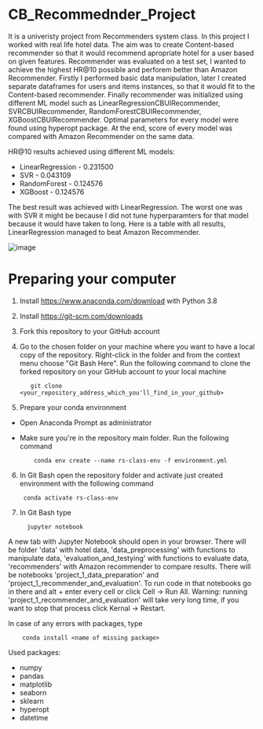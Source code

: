 # CB_Recommednder_Project

It is a univeristy project from Recommenders system class. In this project I worked with real life hotel data. The aim was to create Content-based recommender so that it would recommend apropriate hotel for a user based on given features. Recommender was evaluated on a test set, I wanted to achieve the highest HR@10 possible and perforem better than Amazon Recommender. Firstly I performed basic data manipulation, later I created separate dataframes for users and items instances, so that it would fit to the Content-based recommender. Finally recommender was initialized using different ML model such as LinearRegressionCBUIRecommender, SVRCBUIRecommender, RandomForestCBUIRecommender, XGBoostCBUIRecommender. Optimal parameters for every model were found using hyperopt package. At the end, score of every model was compared with Amazon Recommender on the same data.

HR@10 results achieved using different ML models:
- LinearRegression - 0.231500
- SVR - 0.043109
- RandomForest - 0.124576	
- XGBoost - 0.124576

The best result was achieved with LinearRegression. The worst one was with SVR it might be because I did not tune hyperparamters for that model because it would have taken to long. Here is a table with all results, LinearRegression managed to beat Amazon Recommender.

![image](https://user-images.githubusercontent.com/91895188/236181310-15b95f67-ff9e-48e5-8cb0-cfd89008db7b.png)


# Preparing your computer
1. Install https://www.anaconda.com/download with Python 3.8
2. Install https://git-scm.com/downloads
3. Fork this repository to your GitHub account
4. Go to the chosen folder on your machine where you want to have a local copy of the repository. Right-click in the folder and from the context menu choose "Git Bash Here". Run the following command to clone the forked repository on your GitHub account to your local machine

          git clone <your_repository_address_which_you'll_find_in_your_github>

5. Prepare your conda environment
- Open Anaconda Prompt as administrator
- Make sure you're in the repository main folder. Run the following command

          conda env create --name rs-class-env -f environment.yml
6. In Git Bash open the repository folder and activate just created environment with the following command

        conda activate rs-class-env
        
7. In Git Bash type

         jupyter notebook
         
A new tab with Jupyter Notebook should open in your browser. There will be folder 'data' with hotel data, 'data_preprocessing' with functions to manipulate data, 'evaluation_and_testying' with functions to evaluate data, 'recommenders' with Amazon recommender to compare results. There will be notebooks 'project_1_data_preparation' and 'project_1_recommender_and_evaluation'. To run code in that notebooks go in there and alt + enter every cell or click Cell -> Run All. Warning: running 'project_1_recommender_and_evaluation' will take very long time, if you want to stop that process click Kernal -> Restart. 

In case of any errors with packages, type

        conda install <name of missing package>
  
Used packages:
- numpy
- pandas
- matplotlib
- seaborn
- sklearn
- hyperopt
- datetime
